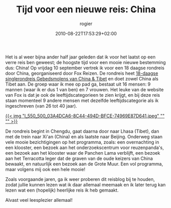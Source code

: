 ﻿---
title: 'Tijd voor een nieuwe reis: China'
author: rogier
type: post
date: 2010-08-22T17:53:29+02:00
url: /weblog/2010/08/22/tijd-voor-een-nieuwe-reis-china/
commentFolder: 2010-08-22-tijd-voor-een-nieuwe-reis-china
categories:
- Vakantie
tags:
- China
resources:
- src: l_550_500_03A4DCA6-8C44-494D-BFCE-74969E87D641.jpeg

---
Het is al weer bijna ander half jaar geleden dat ik voor het laatst op een verre reis ben geweest; de hoogste tijd voor een mooie nieuwe bestemming dus: China!
Op vrijdag 10 september vertrek ik voor een 18 daagse rondreis door China, georganiseerd door Fox Reizen. De rondreis heet [18-daagse singlerondreis Gebedsmolens van China & Tibet](http://www.progz.nl/weblog/wp-content/uploads/2010/08/Rondreis-China-2010.pdf) en doet zowel China als Tibet aan. De groep waar ik mee op pad ga, bestaat uit 16 mensen: 9 mannen (waar ik er dus 1 van ben) en 7 vrouwen. Het leuke van de website van Fox is dat je ook de leeftijdscategorieen te zien krijgt, en bij deze reis staan momenteel 9 andere mensen met dezelfde leeftijdscategorie als ik ingeschreven (van 26 tot 40 jaar).

[{{< img "l_550_500_03A4DCA6-8C44-494D-BFCE-74969E87D641.jpeg" ""  "" >}}](l_550_500_03A4DCA6-8C44-494D-BFCE-74969E87D641.jpeg)

De rondreis begint in Chengdu, gaat daarna door naar Lhasa (Tibet), dan met de trein naar Xi'an (China) en als laatste naar Beijing. Onderweg staan vele mooie bezichtigingen op het programma, zoals: een overnachting in een klooster, een bezoek aan het onderzoekscentrum voor reuzenpanda's, een bezoek aan het klooster waar de Panchen Lama verblijft, een bezoek aan het Terracotta leger dat de graven van de oude keizers van China bewaakt, en natuurlijk een bezoek aan de Grote Muur. Een vol programma, maar volgens mij ook een hele mooie!

Zoals voorgaande jaren, ga ik weer proberen dit reisblog bij te houden, zodat jullie kunnen lezen wat ik daar allemaal meemaak en ik later terug kan lezen wat een (hopelijk) heerlijke reis ik heb gemaakt.

Alvast veel leesplezier allemaal!
